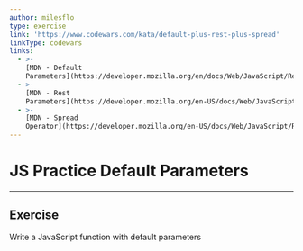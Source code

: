 ```yaml
---
author: milesflo
type: exercise
link: 'https://www.codewars.com/kata/default-plus-rest-plus-spread'
linkType: codewars
links:
  - >-
    [MDN - Default
    Parameters](https://developer.mozilla.org/en/docs/Web/JavaScript/Reference/Functions/default_parameters){website}
  - >-
    [MDN - Rest
    Parameters](https://developer.mozilla.org/en-US/docs/Web/JavaScript/Reference/Functions/rest_parameters){website}
  - >-
    [MDN - Spread
    Operator](https://developer.mozilla.org/en-US/docs/Web/JavaScript/Reference/Operators/Spread_operator){website}
---
```


# JS Practice Default Parameters


---

## Exercise

Write a JavaScript function with default parameters
